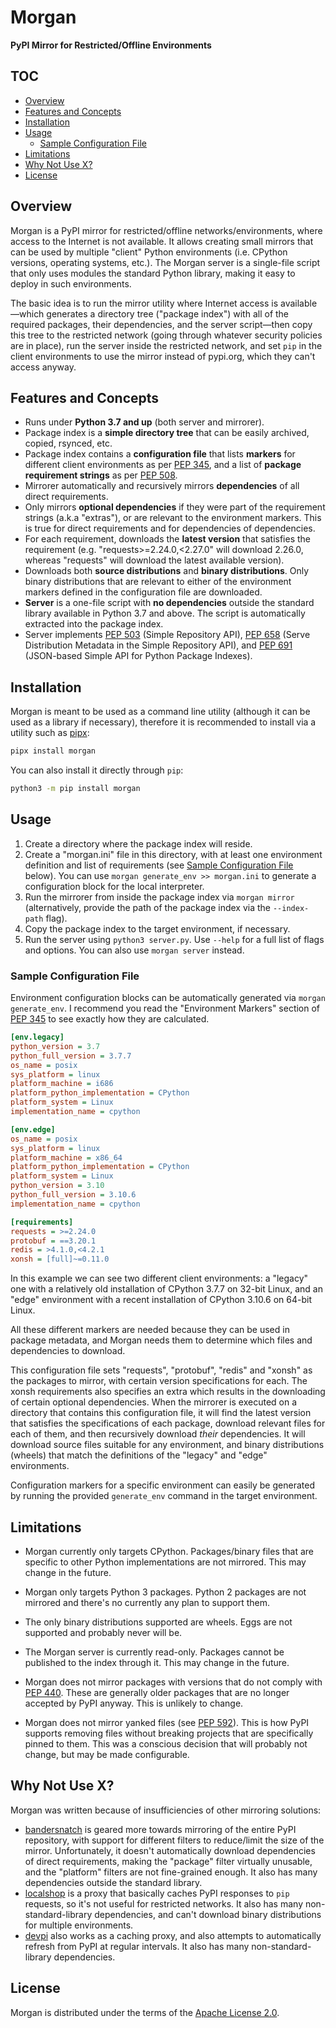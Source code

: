 # Morgan

**PyPI Mirror for Restricted/Offline Environments**

## TOC

<!-- vim-markdown-toc GFM -->

* [Overview](#overview)
* [Features and Concepts](#features-and-concepts)
* [Installation](#installation)
* [Usage](#usage)
    * [Sample Configuration File](#sample-configuration-file)
* [Limitations](#limitations)
* [Why Not Use X?](#why-not-use-x)
* [License](#license)

<!-- vim-markdown-toc -->

## Overview

Morgan is a PyPI mirror for restricted/offline networks/environments, where
access to the Internet is not available. It allows creating small mirrors that
can be used by multiple "client" Python environments (i.e. CPython versions,
operating systems, etc.). The Morgan server is a single-file script that only
uses modules the standard Python library, making it easy to deploy in such
environments.

The basic idea is to run the mirror utility where Internet access is available—which
generates a directory tree ("package index") with all of the required packages,
their dependencies, and the server script—then copy this tree to the restricted
network (going through whatever security policies are in place), run the server
inside the restricted network, and set `pip` in the client environments to use
the mirror instead of pypi.org, which they can't access anyway.

## Features and Concepts

- Runs under **Python 3.7 and up** (both server and mirrorer).
- Package index is a **simple directory tree** that can be easily archived, copied,
  rsynced, etc.
- Package index contains a **configuration file** that lists **markers** for
  different client environments as per [PEP 345](https://peps.python.org/pep-0345/#environment-markers), and a list of
  **package requirement strings** as per [PEP 508](https://peps.python.org/pep-0508/).
- Mirrorer automatically and recursively mirrors **dependencies** of all direct
  requirements.
- Only mirrors **optional dependencies** if they were part of the requirement
  strings (a.k.a "extras"), or are relevant to the environment markers. This is
  true for direct requirements and for dependencies of dependencies.
- For each requirement, downloads the **latest version** that satisfies the
  requirement (e.g. "requests>=2.24.0,<2.27.0" will download 2.26.0, whereas
  "requests" will download the latest available version).
- Downloads both **source distributions** and **binary distributions**. Only binary
  distributions that are relevant to either of the environment markers defined in
  the configuration file are downloaded.
- **Server** is a one-file script with **no dependencies** outside the standard library
  available in Python 3.7 and above. The script is automatically extracted into
  the package index.
- Server implements [PEP 503](https://peps.python.org/pep-0503/) (Simple Repository API),
  [PEP 658](https://peps.python.org/pep-0658/) (Serve Distribution Metadata in the Simple Repository API),
  and [PEP 691](https://peps.python.org/pep-0691/) (JSON-based Simple API for Python Package Indexes).

## Installation

Morgan is meant to be used as a command line utility (although it can be used
as a library if necessary), therefore it is recommended to install via a utility
such as [pipx](https://github.com/pypa/pipx):

```sh
pipx install morgan
```

You can also install it directly through `pip`:

```sh
python3 -m pip install morgan
```

## Usage

1. Create a directory where the package index will reside.
2. Create a "morgan.ini" file in this directory, with at least one environment
   definition and list of requirements (see [Sample Configuration File](#sample-configuration-file) below).
   You can use `morgan generate_env >> morgan.ini` to generate a configuration
   block for the local interpreter.
3. Run the mirrorer from inside the package index via `morgan mirror` (alternatively,
   provide the path of the package index via the `--index-path` flag).
4. Copy the package index to the target environment, if necessary.
5. Run the server using `python3 server.py`. Use `--help` for a full list of
   flags and options. You can also use `morgan server` instead.

### Sample Configuration File

Environment configuration blocks can be automatically generated via
`morgan generate_env`. I recommend you read the "Environment Markers" section of
[PEP 345](https://peps.python.org/pep-0345/#environment-markers) to see exactly how they are calculated.

```ini
[env.legacy]
python_version = 3.7
python_full_version = 3.7.7
os_name = posix
sys_platform = linux
platform_machine = i686
platform_python_implementation = CPython
platform_system = Linux
implementation_name = cpython

[env.edge]
os_name = posix
sys_platform = linux
platform_machine = x86_64
platform_python_implementation = CPython
platform_system = Linux
python_version = 3.10
python_full_version = 3.10.6
implementation_name = cpython

[requirements]
requests = >=2.24.0
protobuf = ==3.20.1
redis = >4.1.0,<4.2.1
xonsh = [full]~=0.11.0
```

In this example we can see two different client environments: a "legacy" one with
a relatively old installation of CPython 3.7.7 on 32-bit Linux, and an "edge"
environment with a recent installation of CPython 3.10.6 on 64-bit Linux.

All these different markers are needed because they can be used in package
metadata, and Morgan needs them to determine which files and dependencies to
download.

This configuration file sets "requests", "protobuf", "redis" and "xonsh" as the
packages to mirror, with certain version specifications for each. The xonsh
requirements also specifies an extra which results in the downloading of certain
optional dependencies. When the mirrorer is executed on a directory that contains this configuration file, it will find the
latest version that satisfies the specifications of each package, download
relevant files for each of them, and then recursively download _their_
dependencies. It will download source files suitable for any environment, and
binary distributions (wheels) that match the definitions of the "legacy" and
"edge" environments.

Configuration markers for a specific environment can easily be generated by
running the provided `generate_env` command in the target environment.

## Limitations

- Morgan currently only targets CPython. Packages/binary files that are specific
  to other Python implementations are not mirrored. This may change in the
  future.

- Morgan only targets Python 3 packages. Python 2 packages are not mirrored and
  there's no currently any plan to support them.

- The only binary distributions supported are wheels. Eggs are not supported and
  probably never will be.

- The Morgan server is currently read-only. Packages cannot be published to the
  index through it. This may change in the future.

- Morgan does not mirror packages with versions that do not comply with
  [PEP 440](https://peps.python.org/pep-0440/#version-scheme).
  These are generally older packages that are no longer accepted by PyPI anyway.
  This is unlikely to change.

- Morgan does not mirror yanked files (see [PEP 592](https://peps.python.org/pep-0592/)). This is how PyPI supports
  removing files without breaking projects that are specifically pinned to
  them. This was a conscious decision that will probably not change, but
  may be made configurable.

## Why Not Use X?

Morgan was written because of insufficiencies of other mirroring solutions:

- [bandersnatch](https://github.com/pypa/bandersnatch/) is geared more towards mirroring of the entire PyPI repository,
  with support for different filters to reduce/limit the size of the mirror.
  Unfortunately, it doesn't automatically download dependencies of direct
  requirements, making the "package" filter virtually unusable, and the "platform"
  filters are not fine-grained enough. It also has many dependencies outside the
  standard library.
- [localshop](https://github.com/jazzband/localshop) is a proxy that basically caches PyPI responses to `pip` requests,
  so it's not useful for restricted networks. It also has many non-standard-library
  dependencies, and can't download binary distributions for multiple environments.
- [devpi](https://www.devpi.net/) also works as a caching proxy, and also attempts to automatically refresh
  from PyPI at regular intervals. It also has many non-standard-library
  dependencies.

## License

Morgan is distributed under the terms of the [Apache License 2.0](LICENSE).
